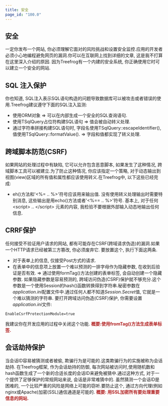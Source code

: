```yaml
---
title: 安全
page_id: "100.0"
---
```

## 安全
一定你发布一个网站, 你必须理解它面对的风险挑战和设置安全监控.应用的开发者必须小心地编程避免网页的漏洞.你可以在互联网上找到详细的文章, 这是我不打算在这里深入介绍的原因.
因为Treefrog有一个内建的安全系统, 你正确使用它时可以建立一个安全的网站.
## SQL 注入保护
你也知道, SQL注入表示SQL语句构造的问题导致数据库可以被攻击或者错误的使用.Treefrog建议遵守下面的SQL注入监测:
* 使用ORM对象 => 可以在内部生成一个安全的SQL查询语句.
* 使用TSqlQuery占位符构建SQL语句 => 值会被自动转义处理.
* 通过字符串拼接构建SQL语句时, 字段名使用TSqlQuery::escapeIdentifier(), 值使用TSqlQuery::formatValue(). => 字段和值都实现了转义处理.
## 跨域脚本防范(CSRF)
如果网站的处理过程中有缺陷, 它可以允许包含恶意脚本, 如果发生了这种情况, 跨域脚本工具可以被建立.为了防止这种情况, 你应该指定一个策略, 对于动态输出到视图(view)区域的所有值和属性都应该使用转义.在Treefrog中, 以下这些已经完成:
* eh()方法和'<%= .. %>'符号应该用来输出值.
没有使用转义处理输出时需要特别消息, 这些输出是用echo()方法或者'<%== .. %>'符号.
基本上, 对于任何\<script\> .. \</script\> 元素的内容, 我检验不要根据外部输入动态地输出任何信息.
## CRRF保护
任何接受不验证用户请求的网站, 都有可能存在CSRF(跨域请求伪造)的漏洞.如果一个HTTP请求已经被第三方篡改, 你必须废弃它.
要放置这个, 执行下面这两条.
* 对于表单上的信息, 仅接受Post方式的请求.
* 在表单中的信息项上放置一个难以预测的一排字母作为隐藏参数, 在收到后验证是否有效. => 通过使用formTag()方法创建的表单标签, 会自动创建一个隐藏参数.
如果隐藏参数是容易预测的, 跨域访问伪造(CSRF)保护就不够充分.这个参数是一个使用Session的hash()函数转换得到字符串.秘密参数在*application.ini*配置文件中.通过任何人都不知道*Session.Secret*值, 它就是一个难以猜测的字符串.
要打开跨域访问伪造(CSRF)保护, 你需要设置*application.ini*文件:
```
EnableCsrfProtectionModule=true
```
我建议你在开发应用的过程中关闭这个功能.
<span style="color: #b22222">**概要:使用fromTag()方法生成表单标签.** </span>
## 会话劫持保护
当会话ID容易被猜测或者被偷, 欺骗行为是可能的.这类欺骗行为的实施被称为会话劫持.
在Treefrog框架, 作为会话劫持的防御, 每次网站被访问时,使用随机数和hash函数生成了一个新的合适长度的会话ID来避免被猜中.通过这种方式, 对于一个提供了足够保护的常规网站来说, 会话是非常难猜中的.
虽然猜测一个会话ID是困难的, 一个比较严重的风险是网络上可能的窃听.要防止这个, 通过方向代理(例如nginx或Apache)加密(SSL)通信通道是可能的.
<span style="color: #b22222">**概要: 用SSL加密所有要处理重要信息的网站.** </span>